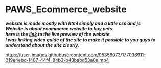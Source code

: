 # PAWS_Ecommerce_website
***website is made mostly with html simply and a little css and js*** <br>
***Website is about ecommerce website to buy pets***<br>
***here is the 
<a href="https://venkatavijayabhaskar007.github.io/PAWS_Ecommerce_website/
">link</a> 
 to the live preview of the website.***
 <br>
 ***I was linking video guide of the site to make it possible to you guys to understand about the site clearly.*** <br>
 

https://user-images.githubusercontent.com/95356073/177036911-019e4ebc-1487-44f4-84b3-b43babd53a0e.mp4


